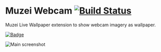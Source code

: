Muzei Webcam [![Build Status](https://travis-ci.org/maxcanna/muzei-webcam.svg?branch=master)][3]
============

Muzei Live Wallpaper extension to show webcam imagery as wallpaper.

[![Badge](https://gplay.ws/badge/?id=net.luxteam.muzeiwebcam)][2]

![Main screenshot][1]

[1]: https://lh3.ggpht.com/NDPn3uoUN1b0AE-e2vKRZk1b8JM3jvZhtckcqer9vfhIpv5vAyenJ9Cepo3oOSfFjjc=h900
[2]: https://play.google.com/store/apps/details?id=net.luxteam.muzeiwebcam
[3]: https://travis-ci.org/maxcanna/muzei-webcam
